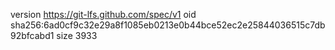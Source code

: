 version https://git-lfs.github.com/spec/v1
oid sha256:6ad0cf9c32e29a8f1085eb0213e0b44bce52ec2e25844036515c7db92bfcabd1
size 3933
